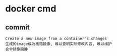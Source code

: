 # docker cmd

## commit

    Create a new image from a container's changes
    生成的image成为黑箱镜像, 难以查明实际修改内容, 难以维护
    会令镜像臃肿